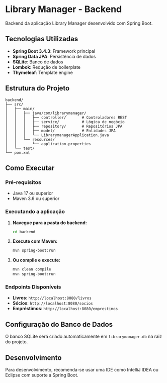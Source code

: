 # Library Manager - Backend

Backend da aplicação Library Manager desenvolvido com Spring Boot.

## Tecnologias Utilizadas

- **Spring Boot 3.4.3**: Framework principal
- **Spring Data JPA**: Persistência de dados
- **SQLite**: Banco de dados
- **Lombok**: Redução de boilerplate
- **Thymeleaf**: Template engine

## Estrutura do Projeto

```
backend/
├── src/
│   ├── main/
│   │   ├── java/com/librarymanager/
│   │   │   ├── controller/       # Controladores REST
│   │   │   ├── service/          # Lógica de negócio
│   │   │   ├── repository/       # Repositórios JPA
│   │   │   ├── model/            # Entidades JPA
│   │   │   └── LibrarymanagerApplication.java
│   │   └── resources/
│   │       └── application.properties
│   └── test/
└── pom.xml
```

## Como Executar

### Pré-requisitos
- Java 17 ou superior
- Maven 3.6 ou superior

### Executando a aplicação

1. **Navegue para a pasta do backend:**
   ```bash
   cd backend
   ```

2. **Execute com Maven:**
   ```bash
   mvn spring-boot:run
   ```

3. **Ou compile e execute:**
   ```bash
   mvn clean compile
   mvn spring-boot:run
   ```

### Endpoints Disponíveis

- **Livros**: `http://localhost:8080/livros`
- **Sócios**: `http://localhost:8080/socios`
- **Empréstimos**: `http://localhost:8080/emprestimos`

## Configuração do Banco de Dados

O banco SQLite será criado automaticamente em `librarymanager.db` na raiz do projeto.

## Desenvolvimento

Para desenvolvimento, recomenda-se usar uma IDE como IntelliJ IDEA ou Eclipse com suporte a Spring Boot. 